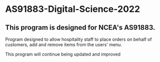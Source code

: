 # AS91883-Digital-Science-2022
## This program is designed for NCEA's AS91883.

Program designed to allow hospitality staff to place orders on behalf of customers, add and remove items from the users' menu.

This program will continue being updated and improved 